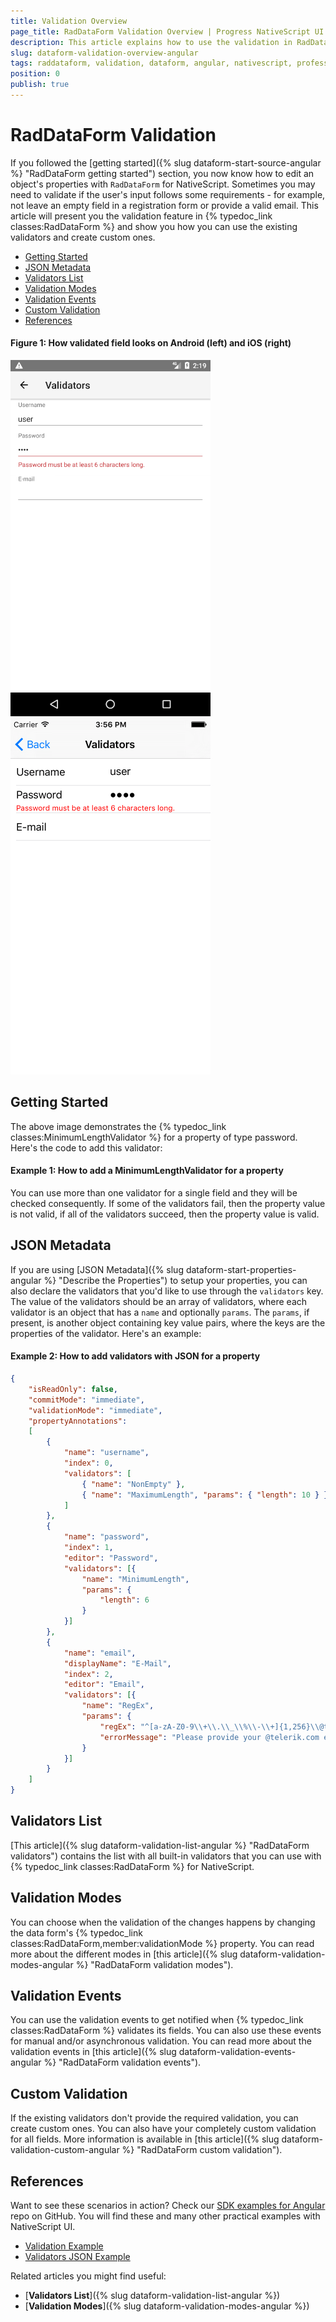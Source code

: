```yaml
---
title: Validation Overview
page_title: RadDataForm Validation Overview | Progress NativeScript UI Documentation
description: This article explains how to use the validation in RadDataForm for NativeScript.
slug: dataform-validation-overview-angular
tags: raddataform, validation, dataform, angular, nativescript, professional, ui
position: 0
publish: true
---
```


# RadDataForm Validation

If you followed the [getting started]({% slug dataform-start-source-angular %} "RadDataForm getting started") section, you now know how to edit an object's properties with `RadDataForm` for NativeScript. Sometimes you may need to validate if the user's input follows some requirements - for example, not leave an empty field in a registration form or provide a valid email. This article will present you the validation feature in {% typedoc_link classes:RadDataForm %} and show you how you can use the existing validators and create custom ones.

* [Getting Started](#getting-started)
* [JSON Metadata](#json-metadata)
* [Validators List](#validators-list)
* [Validation Modes](#validation-modes)
* [Validation Events](#validation-events)
* [Custom Validation](#custom-validation)
* [References](#references)

#### Figure 1: How validated field looks on Android (left) and iOS (right)

![NativeScriptUI-DataForm-Validation-Android](../../../img/ns_ui/dataform-validation-overview-android.png "Validation in DataForm in Android") ![NativeScriptUI-DataForm-Validation-iOS](../../../img/ns_ui/dataform-validation-overview-ios.png "Validation in DataForm in iOS")

## Getting Started

The above image demonstrates the {% typedoc_link classes:MinimumLengthValidator %} for a property of type password. Here's the code to add this validator:

#### Example 1: How to add a MinimumLengthValidator for a property

<snippet id='dataform-validation-html'/>

You can use more than one validator for a single field and they will be checked consequently. If some of the validators fail, then the property value is not valid, if all of the validators succeed, then the property value is valid.

## JSON Metadata

If you are using [JSON Metadata]({% slug dataform-start-properties-angular %} "Describe the Properties") to setup your properties, you can also declare the validators that you'd like to use through the `validators` key. The value of the validators should be an array of validators, where each validator is an object that has a `name` and optionally `params`. The `params`, if present, is another object containing key value pairs, where the keys are the properties of the validator. Here's an example:

#### Example 2: How to add validators with JSON for a property

```JSON
{
    "isReadOnly": false,
    "commitMode": "immediate",
    "validationMode": "immediate",
    "propertyAnnotations":
    [
        {
            "name": "username",
            "index": 0,
            "validators": [
                { "name": "NonEmpty" }, 
                { "name": "MaximumLength", "params": { "length": 10 } }
            ]
        },
        {
            "name": "password",
            "index": 1,
            "editor": "Password",
            "validators": [{
                "name": "MinimumLength",
                "params": {
                    "length": 6
                }
            }]
        },
        {
            "name": "email",
            "displayName": "E-Mail",
            "index": 2,
            "editor": "Email",
            "validators": [{
                "name": "RegEx",
                "params": {
                    "regEx": "^[a-zA-Z0-9\\+\\.\\_\\%\\-\\+]{1,256}\\@telerik.com$",
                    "errorMessage": "Please provide your @telerik.com email."
                }
            }]
        }
    ]
}
```

## Validators List

[This article]({% slug dataform-validation-list-angular %} "RadDataForm validators") contains the list with all built-in validators that you can use with {% typedoc_link classes:RadDataForm %} for NativeScript.

## Validation Modes

You can choose when the validation of the changes happens by changing the data form's {% typedoc_link classes:RadDataForm,member:validationMode %} property. You can read more about the different modes in [this article]({% slug dataform-validation-modes-angular %} "RadDataForm validation modes").

## Validation Events

You can use the validation events to get notified when {% typedoc_link classes:RadDataForm %} validates its fields. You can also use these events for manual and/or asynchronous validation. You can read more about the validation events in [this article]({% slug dataform-validation-events-angular %} "RadDataForm validation events").

## Custom Validation

If the existing validators don't provide the required validation, you can create custom ones. You can also have your completely custom validation for all fields. More information is available in [this article]({% slug dataform-validation-custom-angular %} "RadDataForm custom validation").

## References

Want to see these scenarios in action?
Check our [SDK examples for Angular](https://github.com/NativeScript/nativescript-ui-samples-angular) repo on GitHub. You will find these and many other practical examples with NativeScript UI.

* [Validation Example](https://github.com/NativeScript/nativescript-ui-samples-angular/tree/master/dataform/app/examples/validation)
* [Validators JSON Example](https://github.com/NativeScript/nativescript-ui-samples-angular/tree/master/dataform/app/examples/validation/metadata)

Related articles you might find useful:

* [**Validators List**]({% slug dataform-validation-list-angular %})
* [**Validation Modes**]({% slug dataform-validation-modes-angular %})
